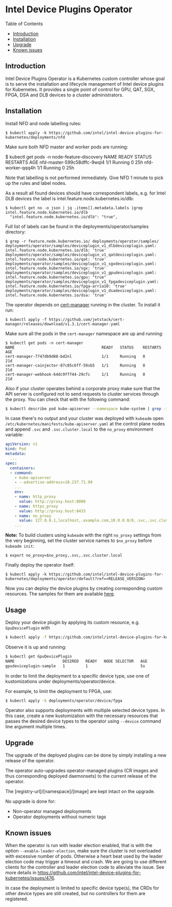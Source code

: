 # Intel Device Plugins Operator

Table of Contents

* [Introduction](#introduction)
* [Installation](#installation)
* [Upgrade](#upgrade)
* [Known issues](#known-issues)

## Introduction

Intel Device Plugins Operator is a Kubernetes custom controller whose goal is to serve the
installation and lifecycle management of Intel device plugins for Kubernetes.
It provides a single point of control for GPU, QAT, SGX, FPGA, DSA and DLB devices to a cluster
administrators.

## Installation

Install NFD and node labelling rules:

```
$ kubectl apply -k https://github.com/intel/intel-device-plugins-for-kubernetes/deployments/nfd
```
Make sure both NFD master and worker pods are running:

$ kubectl get pods -n node-feature-discovery
NAME                          READY   STATUS    RESTARTS   AGE
nfd-master-599c58dffc-9wql4   1/1     Running   0          25h
nfd-worker-qqq4h              1/1     Running   0          25h

Note that labelling is not performed immediately. Give NFD 1 minute to pick up the rules and label nodes.

As a result all found devices should have correspondent labels, e.g. for Intel DLB devices the label is
intel.feature.node.kubernetes.io/dlb:
```
$ kubectl get no -o json | jq .items[].metadata.labels |grep intel.feature.node.kubernetes.io/dlb
  "intel.feature.node.kubernetes.io/dlb": "true",
```

Full list of labels can be found in the deployments/operator/samples directory:
```
$ grep -r feature.node.kubernetes.io/ deployments/operator/samples/
deployments/operator/samples/deviceplugin_v1_dlbdeviceplugin.yaml:    intel.feature.node.kubernetes.io/dlb: 'true'
deployments/operator/samples/deviceplugin_v1_qatdeviceplugin.yaml:    intel.feature.node.kubernetes.io/qat: 'true'
deployments/operator/samples/deviceplugin_v1_sgxdeviceplugin.yaml:    intel.feature.node.kubernetes.io/sgx: 'true'
deployments/operator/samples/deviceplugin_v1_gpudeviceplugin.yaml:    intel.feature.node.kubernetes.io/gpu: "true"
deployments/operator/samples/deviceplugin_v1_fpgadeviceplugin.yaml:    intel.feature.node.kubernetes.io/fpga-arria10: 'true'
deployments/operator/samples/deviceplugin_v1_dsadeviceplugin.yaml:    intel.feature.node.kubernetes.io/dsa: 'true'
```

The operator depends on [cert-manager](https://cert-manager.io/) running in the cluster.
To install it run:

```
$ kubectl apply -f https://github.com/jetstack/cert-manager/releases/download/v1.3.1/cert-manager.yaml
```

Make sure all the pods in the `cert-manager` namespace are up and running:

```
$ kubectl get pods -n cert-manager
NAME                                      READY   STATUS    RESTARTS   AGE
cert-manager-7747db9d88-bd2nl             1/1     Running   0          21d
cert-manager-cainjector-87c85c6ff-59sb5   1/1     Running   0          21d
cert-manager-webhook-64dc9fff44-29cfc     1/1     Running   0          21d
```

Also if your cluster operates behind a corporate proxy make sure that the API
server is configured not to send requests to cluster services through the
proxy. You can check that with the following command:

```bash
$ kubectl describe pod kube-apiserver --namespace kube-system | grep -i no_proxy | grep "\.svc"
```

In case there's no output and your cluster was deployed with `kubeadm` open
`/etc/kubernetes/manifests/kube-apiserver.yaml` at the control plane nodes and
append `.svc` and `.svc.cluster.local` to the `no_proxy` environment variable:

```yaml
apiVersion: v1
kind: Pod
metadata:
  ...
spec:
  containers:
  - command:
    - kube-apiserver
    - --advertise-address=10.237.71.99
    ...
    env:
    - name: http_proxy
      value: http://proxy.host:8080
    - name: https_proxy
      value: http://proxy.host:8433
    - name: no_proxy
      value: 127.0.0.1,localhost,.example.com,10.0.0.0/8,.svc,.svc.cluster.local
    ...
```

**Note:** To build clusters using `kubeadm` with the right `no_proxy` settings from the very beginning,
set the cluster service names to `$no_proxy` before `kubeadm init`:

```
$ export no_proxy=$no_proxy,.svc,.svc.cluster.local
```

Finally deploy the operator itself:

```
$ kubectl apply -k https://github.com/intel/intel-device-plugins-for-kubernetes/deployments/operator/default?ref=<RELEASE_VERSION>
```

Now you can deploy the device plugins by creating corresponding custom resources.
The samples for them are available [here](/deployments/operator/samples/).

## Usage

Deploy your device plugin by applying its custom resource, e.g.
`GpuDevicePlugin` with

```bash
$ kubectl apply -f https://github.com/intel/intel-device-plugins-for-kubernetes/deployments/operator/samples/deviceplugin_v1_gpudeviceplugin.yaml
```

Observe it is up and running:

```bash
$ kubectl get GpuDevicePlugin
NAME                     DESIRED   READY   NODE SELECTOR   AGE
gpudeviceplugin-sample   1         1                       5s
```

In order to limit the deployment to a specific device type,
use one of kustomizations under deployments/operator/device.

For example, to limit the deployment to FPGA, use:

```bash
$ kubectl apply -k deployments/operator/device/fpga
```

Operator also supports deployments with multiple selected device types.
In this case, create a new kustomization with the necessary resources
that passes the desired device types to the operator using `--device`
command line argument multiple times.

## Upgrade

The upgrade of the deployed plugins can be done by simply installing a new release of the operator.

The operator auto-upgrades operator-managed plugins (CR images and thus corresponding deployed daemonsets) to the current release of the operator.

The [registry-url]/[namespace]/[image] are kept intact on the upgrade.

No upgrade is done for:

- Non-operator managed deployments
- Operator deployments without numeric tags

## Known issues

When the operator is run with leader election enabled, that is with the option
`--enable-leader-election`, make sure the cluster is not overloaded with excessive
number of pods. Otherwise a heart beat used by the leader election code may trigger
a timeout and crash. We are going to use different clients for the controller and
leader election code to alleviate the issue. See more details in
https://github.com/intel/intel-device-plugins-for-kubernetes/issues/476.

In case the deployment is limited to specific device type(s),
the CRDs for other device types are still created, but no controllers
for them are registered.
